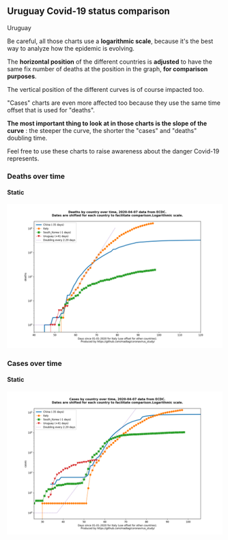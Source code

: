 ## Uruguay Covid-19 status comparison 

Uruguay



Be careful, all those charts use a **logarithmic scale**, because it's the best way to analyze how the epidemic is evolving.
 
The **horizontal position** of the different countries is **adjusted** to have the same fix number of deaths at the position in the graph, **for comparison purposes**.

The vertical position of the different curves is of course impacted too.

"Cases" charts are even more affected too because they use the same time offset that is used for "deaths".

**The most important thing to look at in those charts is the slope of the curve** : the steeper the curve, the shorter the "cases" and "deaths" doubling time.

Feel free to use these charts to raise awareness about the danger Covid-19 represents. 


 
### Deaths over time
 
#### Static
![Uruguay covid-19 deaths static chart](https://raw.githubusercontent.com/madlag/coronavirus_study/master/notebooks/graphs/2020-04-07/countries/Uruguay/2020-04-07_Uruguay_deaths.png "Uruguay covid-19 deaths static chart")   

 
### Cases over time
 
#### Static
![Uruguay covid-19 cases static chart](https://raw.githubusercontent.com/madlag/coronavirus_study/master/notebooks/graphs/2020-04-07/countries/Uruguay/2020-04-07_Uruguay_cases.png "Uruguay covid-19 cases static chart")   

